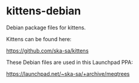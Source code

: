kittens-debian
==============

Debian package files for kittens.

Kittens can be found here:

https://github.com/ska-sa/kittens

These Debian files are used in this Launchpad PPA:

https://launchpad.net/~ska-sa/+archive/meqtrees
